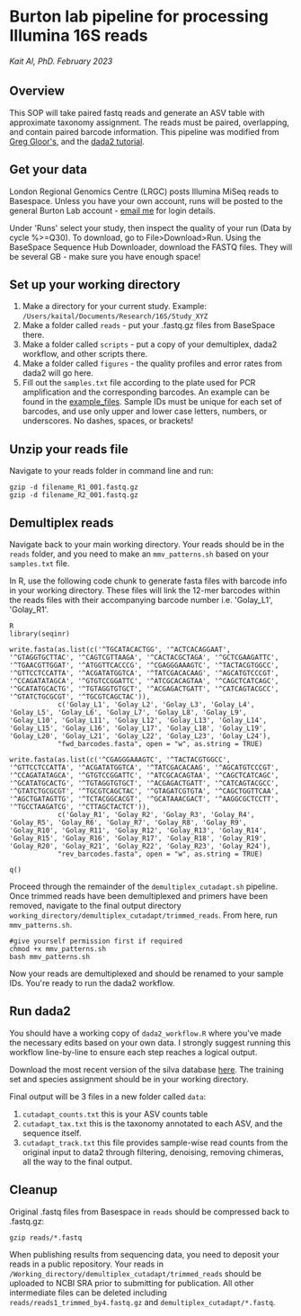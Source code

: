# Burton lab pipeline for processing Illumina 16S reads
###### Kait Al, PhD. February 2023

## Overview

This SOP will take paired fastq reads and generate an ASV table with approximate taxonomy assignment. The reads must be paired, overlapping, and contain paired barcode information.
This pipeline was modified from [Greg Gloor's](https://github.com/ggloor/miseq_bin), and the [dada2 tutorial](https://benjjneb.github.io/dada2/tutorial.html).

## Get your data

London Regional Genomics Centre (LRGC) posts Illumina MiSeq reads to Basespace. Unless you have your own account, runs will be posted to the general Burton Lab account - [email me](mailto:kal@uwo.ca) for login details.

Under 'Runs' select your study, then inspect the quality of your run (Data by cycle %>=Q30). To download, go to File>Download>Run. Using the BaseSpace Sequence Hub Downloader, download the FASTQ files. They will be several GB - make sure you have enough space!

## Set up your working directory

1. Make a directory for your current study. Example: `/Users/kaital/Documents/Research/16S/Study_XYZ`
2. Make a folder called `reads` - put your .fastq.gz files from BaseSpace there.
3. Make a folder called `scripts` - put a copy of your demultiplex, dada2 workflow, and other scripts there.
4. Make a folder called `figures` - the quality profiles and error rates from dada2 will go here.
5. Fill out the `samples.txt` file according to the plate used for PCR amplification and the corresponding barcodes. An example can be found in the [example_files](example_files). Sample IDs must be unique for each set of barcodes, and use only upper and lower case letters, numbers, or underscores. No dashes, spaces, or brackets!

## Unzip your reads file

Navigate to your reads folder in command line and run:
```
gzip -d filename_R1_001.fastq.gz
gzip -d filename_R2_001.fastq.gz
```

## Demultiplex reads

Navigate back to your main working directory. Your reads should be in the `reads` folder, and you need to make an `mmv_patterns.sh` based on your `samples.txt` file.

In R, use the following code chunk to generate fasta files with barcode info in your working directory.
These files will link the 12-mer barcodes within the reads files with their accompanying barcode number i.e. 'Golay_L1', 'Golay_R1'.
```
R
library(seqinr)

write.fasta(as.list(c('^TGCATACACTGG', '^ACTCACAGGAAT', '^GTAGGTGCTTAC', '^CAGTCGTTAAGA', '^CACTACGCTAGA', '^GCTCGAAGATTC', '^TGAACGTTGGAT', '^ATGGTTCACCCG', '^CGAGGGAAAGTC', '^TACTACGTGGCC', '^GTTCCTCCATTA', '^ACGATATGGTCA', '^TATCGACACAAG', '^AGCATGTCCCGT', '^CCAGATATAGCA', '^GTGTCCGGATTC', '^ATCGCACAGTAA', '^CAGCTCATCAGC', '^GCATATGCACTG', '^TGTAGGTGTGCT', '^ACGAGACTGATT', '^CATCAGTACGCC', '^GTATCTGCGCGT', '^TGCGTCAGCTAC')),
            c('Golay_L1', 'Golay_L2', 'Golay_L3', 'Golay_L4', 'Golay_L5', 'Golay_L6', 'Golay_L7', 'Golay_L8', 'Golay_L9', 'Golay_L10', 'Golay_L11', 'Golay_L12', 'Golay_L13', 'Golay_L14', 'Golay_L15', 'Golay_L16', 'Golay_L17', 'Golay_L18', 'Golay_L19', 'Golay_L20', 'Golay_L21', 'Golay_L22', 'Golay_L23', 'Golay_L24'),
            "fwd_barcodes.fasta", open = "w", as.string = TRUE)

write.fasta(as.list(c('^CGAGGGAAAGTC', '^TACTACGTGGCC', '^GTTCCTCCATTA', '^ACGATATGGTCA', '^TATCGACACAAG', '^AGCATGTCCCGT', '^CCAGATATAGCA', '^GTGTCCGGATTC', '^ATCGCACAGTAA', '^CAGCTCATCAGC', '^GCATATGCACTG', '^TGTAGGTGTGCT', '^ACGAGACTGATT', '^CATCAGTACGCC', '^GTATCTGCGCGT', '^TGCGTCAGCTAC', '^GTAGATCGTGTA', '^CAGCTGGTTCAA', '^AGCTGATAGTTG', '^TCTACGGCACGT', '^GCATAAACGACT', '^AAGGCGCTCCTT', '^TGCCTAAGATCG', '^CTTAGCTACTCT')),
            c('Golay_R1', 'Golay_R2', 'Golay_R3', 'Golay_R4', 'Golay_R5', 'Golay_R6', 'Golay_R7', 'Golay_R8', 'Golay_R9', 'Golay_R10', 'Golay_R11', 'Golay_R12', 'Golay_R13', 'Golay_R14', 'Golay_R15', 'Golay_R16', 'Golay_R17', 'Golay_R18', 'Golay_R19', 'Golay_R20', 'Golay_R21', 'Golay_R22', 'Golay_R23', 'Golay_R24'),
            "rev_barcodes.fasta", open = "w", as.string = TRUE)

q()
```
Proceed through the remainder of the `demultiplex_cutadapt.sh` pipeline.
Once trimmed reads have been demultiplexed and primers have been removed, navigate to the final output directory `working_directory/demultiplex_cutadapt/trimmed_reads`. From here, run `mmv_patterns.sh`.

```
#give yourself permission first if required
chmod +x mmv_patterns.sh
bash mmv_patterns.sh
```
Now your reads are demultiplexed and should be renamed to your sample IDs. You're ready to run the dada2 workflow.

## Run dada2

You should have a working copy of `dada2_workflow.R` where you've made the necessary edits based on your own data. I strongly suggest running this workflow line-by-line to ensure each step reaches a logical output.

Download the most recent version of the silva database [here](https://zenodo.org/record/4587955#.Y-7XNS370bk). The training set and species assignment should be in your working directory.

Final output will be 3 files in a new folder called `data`:
1. `cutadapt_counts.txt` this is your ASV counts table
2. `cutadapt_tax.txt` this is the taxonomy annotated to each ASV, and the sequence itself.
3. `cutadapt_track.txt` this file provides sample-wise read counts from the original input to data2 through filtering, denoising, removing chimeras, all the way to the final output.

## Cleanup

Original .fastq files from Basespace in `reads` should be compressed back to .fastq.gz:
```
gzip reads/*.fastq
```
When publishing results from sequencing data, you need to deposit your reads in a public repository. Your reads in `/Working_directory/demultiplex_cutadapt/trimmed_reads` should be uploaded to NCBI SRA prior to submitting for publication. 
All other intermediate files can be deleted including `reads/reads1_trimmed_by4.fastq.gz` and `demultiplex_cutadapt/*.fastq`.

